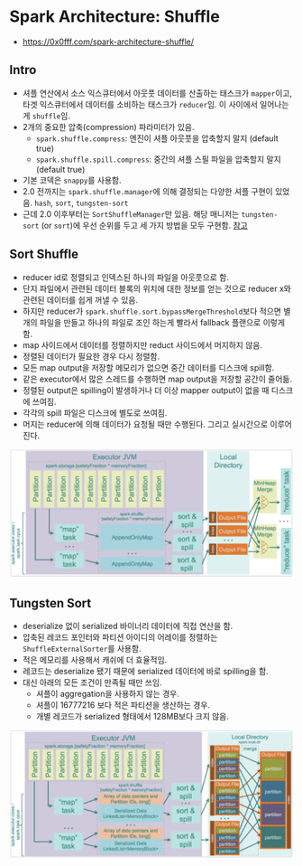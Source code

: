 # Spark Architecture: Shuffle
- https://0x0fff.com/spark-architecture-shuffle/

## Intro
- 셔플 연산에서 소스 익스큐터에서 아웃풋 데이터를 산출하는 태스크가 `mapper`이고, 타겟 익스큐터에서 데이터를 소비하는 태스크가 `reducer`임. 이 사이에서 일어나는 게 `shuffle`임.
- 2개의 중요한 압축(compression) 파라미터가 있음.
  - `spark.shuffle.compress`: 엔진이 셔플 아웃풋을 압축할지 말지 (default true)
  - `spark.shuffle.spill.compress`: 중간의 셔플 스필 파일을 압축할지 말지 (default true)
- 기본 코덱은 `snappy`를 사용함.
- 2.0 전까지는 `spark.shuffle.manager`에 의해 결정되는 다양한 셔플 구현이 있었음. `hash`, `sort`, `tungsten-sort`
- 근데 2.0 이후부터는 `SortShuffleManager`만 있음. 해당 매니저는 `tungsten-sort` (or `sort`)에 우선 순위를 두고 세 가지 방법을 모두 구현함. [참고](https://www.linkedin.com/pulse/apache-spark-shuffle-akhil-pathirippilly-mana/)

## Sort Shuffle
- reducer id로 정렬되고 인덱스된 하나의 파일을 아웃풋으로 함.
- 단지 파일에서 관련된 데이터 블록의 위치에 대한 정보를 얻는 것으로 reducer x와 관련된 데이터를 쉽게 꺼낼 수 있음.
- 하지만 reducer가 `spark.shuffle.sort.bypassMergeThreshold`보다 적으면 별개의 파일을 만들고 하나의 파일로 조인 하는게 빨라서 fallback 플랜으로 이렇게 함.
- map 사이드에서 데이터를 정렬하지만 reduct 사이드에서 머지하지 않음.
- 정렬된 데이터가 필요한 경우 다시 정렬함.
- 모든 map output을 저장할 메모리가 없으면 중간 데이터를 디스크에 spill함.
- 같은 executor에서 많은 스레드를 수행하면 map output을 저장할 공간이 줄어듦.
- 정렬된 output은 spilling이 발생하거나 더 이상 mapper output이 없을 때 디스크에 쓰여짐.
- 각각의 spill 파일은 디스크에 별도로 쓰여짐.
- 머지는 reducer에 의해 데이터가 요청될 때만 수행된다. 그리고 실시간으로 이루어진다.

![Sort Shuffle](./images/Sort%20Shuffle.png)

## Tungsten Sort
- deserialize 없이 serialized 바이너리 데이터에 직접 연산을 함.
- 압축된 레코드 포인터와 파티션 아이디의 어레이를 정렬하는 `ShuffleExternalSorter`를 사용함.
- 적은 메모리를 사용해서 캐쉬에 더 효율적임.
- 레코드는 deserialize 됐기 때문에 serialized 데이터에 바로 spilling을 함.
- 대신 아래의 모든 조건이 만족될 때만 쓰임.
  - 셔플이 aggregation을 사용하지 않는 경우.
  - 셔플이 16777216 보다 적은 파티션을 생산하는 경우.
  - 개별 레코드가 serialized 형태에서 128MB보다 크지 않음.

![Tungsten Shuffle](./images/Tungsten%20Sort.png)
